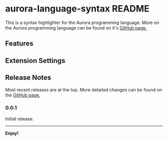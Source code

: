 # aurora-language-syntax README

This is a syntax highlighter for the Aurora programming language.
More on the Aurora programming language can be found on it's [GitHub page.][1]

## Features

[comment]: # (Describe specific features of your extension including screenshots of your extension in action. Image paths are relative to this README file.)
[comment]: # (\!\[feature X\]\(images/feature-x.png\))
[comment]: # (> Tip: Many popular extensions utilize animations. This is an excellent way to show off your extension! We recommend short, focused animations that are easy to follow.)

## Extension Settings

[comment]: # (Include if your extension adds any VS Code settings through the `contributes.configuration` extension point.)
[comment]: # (For example:)
[comment]: # (This extension contributes the following settings:)
[comment]: # (* `myExtension.enable`: Enable/disable this extension.)
[comment]: # (* `myExtension.thing`: Set to `blah` to do something.)

## Release Notes

Most recent releases are at the top.
More detailed changes can be found on the [GitHub page.][2]

### 0.0.1

Initial release.

-----

**Enjoy!**

[1]: https://github.com/PrestonHager/AuroraCompiler
[2]: https://github.com/PrestonHager/aurora-language-syntax
